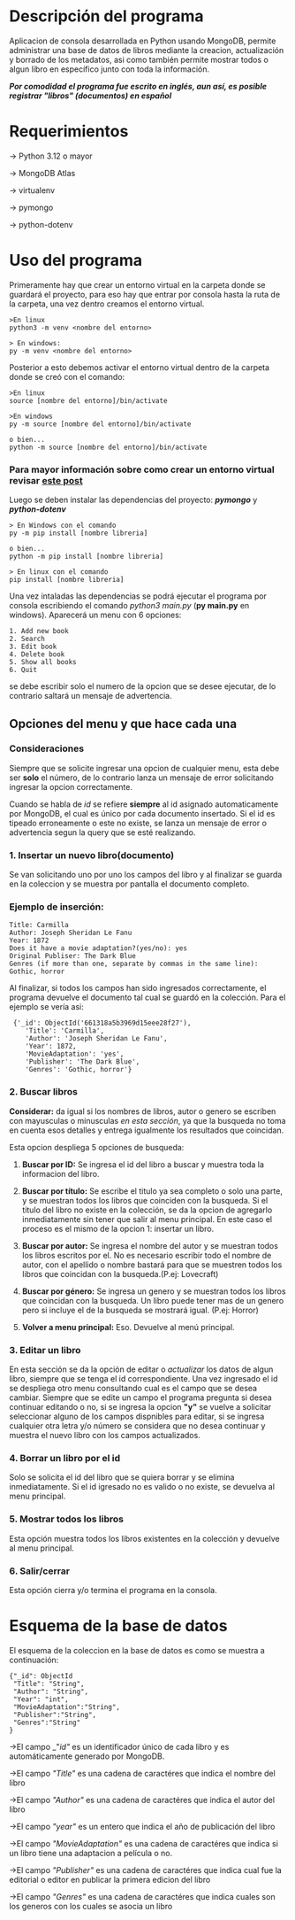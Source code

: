 # Descripción del programa

Aplicacion de consola desarrollada en Python usando MongoDB, permite administrar una base de datos de libros mediante la creacion,
actualización y borrado de los metadatos, asi como también permite mostrar todos o algun libro en específico junto con toda la información.

**_Por comodidad el programa fue escrito en inglés, aun así, es posible registrar "libros" (documentos) en español_**

# Requerimientos

-> Python 3.12 o mayor

-> MongoDB Atlas

-> virtualenv

-> pymongo

-> python-dotenv

# Uso del programa

Primeramente hay que crear un entorno virtual en la carpeta donde se guardará el proyecto, para eso hay que entrar por consola hasta la ruta de la carpeta, una vez dentro creamos el entorno virtual.

    >En linux
    python3 -m venv <nombre del entorno>

    > En windows:
    py -m venv <nombre del entorno>

Posterior a esto debemos activar el entorno virtual dentro de la carpeta donde se creó con el comando:

    >En linux
    source [nombre del entorno]/bin/activate

    >En windows
    py -m source [nombre del entorno]/bin/activate

    o bien...
    python -m source [nombre del entorno]/bin/activate

### **Para mayor información sobre como crear un entorno virtual revisar [este post](https://openwebinars.net/blog/entornos-de-desarrollo-virtuales-con-python3/)**
    

Luego se deben instalar las dependencias del proyecto: **_pymongo_** y **_python-dotenv_**

    > En Windows con el comando 
    py -m pip install [nombre libreria]

    o bien...
    python -m pip install [nombre libreria]

    > En linux con el comando 
    pip install [nombre libreria]

Una vez intaladas las dependencias se podrá ejecutar el programa por consola escribiendo el comando _python3 main.py_ (**py main.py** en windows). Aparecerá un menu con 6 opciones:

    1. Add new book
    2. Search
    3. Edit book
    4. Delete book
    5. Show all books
    6. Quit

se debe escribir solo el numero de la opcion que se desee ejecutar, de lo contrario saltará un mensaje de advertencia.

## Opciones del menu y que hace cada una
### Consideraciones

Siempre que se solicite ingresar una opcion de cualquier menu, esta debe ser **solo** el número, de lo contrario lanza un mensaje de error solicitando ingresar la opcion correctamente.

Cuando se habla de _id_ se refiere **siempre** al id asignado automaticamente por MongoDB, el cual es único por cada documento insertado. Si el id es tipeado erroneamente o este no existe, se lanza un mensaje de error o advertencia segun la query que se esté realizando.

### 1. Insertar un nuevo libro(documento)

Se van solicitando uno por uno los campos del libro y al finalizar se guarda en la coleccion y se muestra por pantalla el documento completo.

### Ejemplo de inserción:

    Title: Carmilla
    Author: Joseph Sheridan Le Fanu
    Year: 1872
    Does it have a movie adaptation?(yes/no): yes
    Original Publiser: The Dark Blue
    Genres (if more than one, separate by commas in the same line): Gothic, horror
Al finalizar, si todos los campos han sido ingresados correctamente, el programa devuelve el documento tal cual se guardó en la colección. Para el ejemplo se vería asi:

     {'_id': ObjectId('661318a5b3969d15eee28f27'),
        'Title': 'Carmilla',
        'Author': 'Joseph Sheridan Le Fanu',
        'Year': 1872,
        'MovieAdaptation': 'yes',
        'Publisher': 'The Dark Blue',
        'Genres': 'Gothic, horror'}
### 2. Buscar libros
**Considerar:** da igual si los nombres de libros, autor o genero se escriben con mayusculas o minusculas _en esta sección_, ya que la busqueda no toma en cuenta esos detalles y entrega igualmente los resultados que coincidan.

Esta opcion despliega 5 opciones de busqueda:

1. **Buscar por ID:** Se ingresa el id del libro a buscar y muestra toda la informacion del libro.

2. **Buscar por título:** Se escribe el titulo ya sea completo o solo una parte, y se muestran todos los libros que coinciden con la busqueda. Si el titulo del libro no existe en la colección, se da la opcion de agregarlo inmediatamente sin tener que salir al menu principal. En este caso el proceso es el mismo de la opcion 1: insertar un libro.
3. **Buscar por autor:** Se ingresa el nombre del autor y se muestran todos los libros escritos por el. No es necesario escribir todo el nombre de autor, con el apellido o nombre bastará para que se muestren todos los libros que coincidan con la busqueda.(P.ej: Lovecraft)
4. **Buscar por género:** Se ingresa un genero y se muestran todos los libros que coincidan con la busqueda. Un libro puede tener mas de un genero pero si incluye el de la busqueda se mostrará igual. (P.ej: Horror)
5. **Volver a menu principal:** Eso. Devuelve al menú principal.

### 3. Editar un libro

En esta sección se da la opción de editar o _actualizar_ los datos de algun libro, siempre que se tenga el id correspondiente.
Una vez ingresado el id se despliega otro menu consultando cual es el campo que se desea cambiar. Siempre que se edite un campo el programa pregunta si desea continuar editando o no, si se ingresa la opcion **"y"** se vuelve a solicitar seleccionar alguno de los campos dispnibles para editar, si se ingresa cualquier otra letra y/o número se considera que no desea continuar y muestra el nuevo libro con los campos actualizados.

### 4. Borrar un libro por el id

Solo se solicita el id del libro que se quiera borrar y se elimina inmediatamente. Si el id igresado no es valido o no existe, se devuelva al menu principal.

### 5. Mostrar todos los libros

Esta opción muestra todos los libros existentes en la colección y devuelve al menu principal.

### 6. Salir/cerrar

Esta opción cierra y/o termina el programa en la consola.

# Esquema de la base de datos

El esquema de la coleccion en la base de datos es como se muestra a continuación:

    {"_id": ObjectId
     "Title": "String",
     "Author": "String",
     "Year": "int",
     "MovieAdaptation":"String",
     "Publisher":"String",
     "Genres":"String"    
    }

→El campo _"_id"_ es un identificador único de cada libro y es automáticamente generado por MongoDB.

→El campo _"Title"_ es una cadena de caractéres que indica el nombre del libro

→El campo _"Author"_ es una cadena de caractéres que indica el autor del libro

→El campo _"year"_ es un entero que indica el año de publicación del libro

→El campo _"MovieAdaptation"_ es una cadena de caractéres que indica si un libro tiene una adaptacion a película o no.

→El campo _"Publisher"_ es una cadena de caractéres que indica cual fue la editorial o editor en publicar la primera edicion del libro

→El campo _"Genres"_ es una cadena de caractéres que indica cuales son los generos con los cuales se asocia un libro





